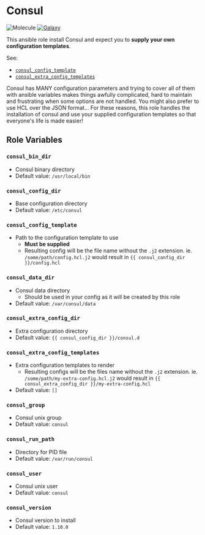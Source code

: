 # Consul

![Molecule](https://github.com/DaazKu/ansible-consul/actions/workflows/molecule.yml/badge.svg?branch=master&event=push)
[![Galaxy](https://img.shields.io/badge/Galaxy-ansible__consul-informational?logo=Ansible&logoColor=848c96)](https://galaxy.ansible.com/daazku/consul_vault)

This ansible role install Consul and expect you to **supply your own configuration templates**.

See: 
- [`consul_config_template`](#consul_config_template)
- [`consul_extra_config_templates`](#consul_extra_config_templates)

Consul has MANY configuration parameters and trying to cover all of them with ansible variables makes things awfully complicated, 
hard to maintain and frustrating when some options are not handled. You might also prefer to use HCL over the JSON format...
For these reasons, this role handles the installation of consul and use your supplied configuration templates so that everyone's life is made easier!

## Role Variables

### `consul_bin_dir`
- Consul binary directory
- Default value: `/usr/local/bin`

### `consul_config_dir`
- Base configuration directory
- Default value: `/etc/consul`

### `consul_config_template`
- Path to the configuration template to use
  - **Must be supplied**
  - Resulting config will be the file name without the `.j2` extension. ie. `/some/path/config.hcl.j2` would result in `{{ consul_config_dir }}/config.hcl`

### `consul_data_dir`
- Consul data directory
  - Should be used in your config as it will be created by this role
- Default value: `/var/consul/data`

### `consul_extra_config_dir`
- Extra configuration directory
- Default value: `{{ consul_config_dir }}/consul.d`

### `consul_extra_config_templates`
- Extra configuration templates to render
    - Resulting configs will be the files name without the `.j2` extension. ie. `/some/path/my-extra-config.hcl.j2` would result in `{{ consul_extra_config_dir }}/my-extra-config.hcl`
- Default value: `[]`

### `consul_group`
- Consul unix group
- Default value: `consul`

### `consul_run_path`
- Directory for PID file
- Default value: `/var/run/consul`

### `consul_user`
- Consul unix user
- Default value: `consul`

### `consul_version`
- Consul version to install
- Default value: `1.10.0`
